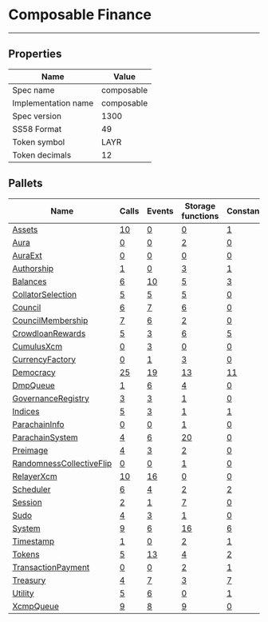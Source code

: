 # Composable Finance

---------

## Properties
| Name | Value |
| -------- | -------- |
| Spec name     | composable     |
| Implementation name     | composable     |
| Spec version     | 1300     |
| SS58 Format     | 49     |
| Token symbol      | LAYR     |
| Token decimals      | 12     |

## Pallets
| Name | Calls | Events | Storage functions | Constants | Errors |
| -------- | -------- | -------- | -------- | -------- | -------- |
| [Assets](assets.md) | [10](assets.md#calls) | [0](assets.md#events) | [0](assets.md#storage-functions) | [1](assets.md#constants) | [2](assets.md#errors) |
| [Aura](aura.md) | [0](aura.md#calls) | [0](aura.md#events) | [2](aura.md#storage-functions) | [0](aura.md#constants) | [0](aura.md#errors) |
| [AuraExt](auraext.md) | [0](auraext.md#calls) | [0](auraext.md#events) | [0](auraext.md#storage-functions) | [0](auraext.md#constants) | [0](auraext.md#errors) |
| [Authorship](authorship.md) | [1](authorship.md#calls) | [0](authorship.md#events) | [3](authorship.md#storage-functions) | [1](authorship.md#constants) | [7](authorship.md#errors) |
| [Balances](balances.md) | [6](balances.md#calls) | [10](balances.md#events) | [5](balances.md#storage-functions) | [3](balances.md#constants) | [8](balances.md#errors) |
| [CollatorSelection](collatorselection.md) | [5](collatorselection.md#calls) | [5](collatorselection.md#events) | [5](collatorselection.md#storage-functions) | [0](collatorselection.md#constants) | [9](collatorselection.md#errors) |
| [Council](council.md) | [6](council.md#calls) | [7](council.md#events) | [6](council.md#storage-functions) | [0](council.md#constants) | [10](council.md#errors) |
| [CouncilMembership](councilmembership.md) | [7](councilmembership.md#calls) | [6](councilmembership.md#events) | [2](councilmembership.md#storage-functions) | [0](councilmembership.md#constants) | [2](councilmembership.md#errors) |
| [CrowdloanRewards](crowdloanrewards.md) | [5](crowdloanrewards.md#calls) | [3](crowdloanrewards.md#events) | [6](crowdloanrewards.md#storage-functions) | [5](crowdloanrewards.md#constants) | [10](crowdloanrewards.md#errors) |
| [CumulusXcm](cumulusxcm.md) | [0](cumulusxcm.md#calls) | [3](cumulusxcm.md#events) | [0](cumulusxcm.md#storage-functions) | [0](cumulusxcm.md#constants) | [0](cumulusxcm.md#errors) |
| [CurrencyFactory](currencyfactory.md) | [0](currencyfactory.md#calls) | [1](currencyfactory.md#events) | [3](currencyfactory.md#storage-functions) | [0](currencyfactory.md#constants) | [1](currencyfactory.md#errors) |
| [Democracy](democracy.md) | [25](democracy.md#calls) | [19](democracy.md#events) | [13](democracy.md#storage-functions) | [11](democracy.md#constants) | [28](democracy.md#errors) |
| [DmpQueue](dmpqueue.md) | [1](dmpqueue.md#calls) | [6](dmpqueue.md#events) | [4](dmpqueue.md#storage-functions) | [0](dmpqueue.md#constants) | [2](dmpqueue.md#errors) |
| [GovernanceRegistry](governanceregistry.md) | [3](governanceregistry.md#calls) | [3](governanceregistry.md#events) | [1](governanceregistry.md#storage-functions) | [0](governanceregistry.md#constants) | [1](governanceregistry.md#errors) |
| [Indices](indices.md) | [5](indices.md#calls) | [3](indices.md#events) | [1](indices.md#storage-functions) | [1](indices.md#constants) | [5](indices.md#errors) |
| [ParachainInfo](parachaininfo.md) | [0](parachaininfo.md#calls) | [0](parachaininfo.md#events) | [1](parachaininfo.md#storage-functions) | [0](parachaininfo.md#constants) | [0](parachaininfo.md#errors) |
| [ParachainSystem](parachainsystem.md) | [4](parachainsystem.md#calls) | [6](parachainsystem.md#events) | [20](parachainsystem.md#storage-functions) | [0](parachainsystem.md#constants) | [8](parachainsystem.md#errors) |
| [Preimage](preimage.md) | [4](preimage.md#calls) | [3](preimage.md#events) | [2](preimage.md#storage-functions) | [0](preimage.md#constants) | [6](preimage.md#errors) |
| [RandomnessCollectiveFlip](randomnesscollectiveflip.md) | [0](randomnesscollectiveflip.md#calls) | [0](randomnesscollectiveflip.md#events) | [1](randomnesscollectiveflip.md#storage-functions) | [0](randomnesscollectiveflip.md#constants) | [0](randomnesscollectiveflip.md#errors) |
| [RelayerXcm](relayerxcm.md) | [10](relayerxcm.md#calls) | [16](relayerxcm.md#events) | [0](relayerxcm.md#storage-functions) | [0](relayerxcm.md#constants) | [13](relayerxcm.md#errors) |
| [Scheduler](scheduler.md) | [6](scheduler.md#calls) | [4](scheduler.md#events) | [2](scheduler.md#storage-functions) | [2](scheduler.md#constants) | [4](scheduler.md#errors) |
| [Session](session.md) | [2](session.md#calls) | [1](session.md#events) | [7](session.md#storage-functions) | [0](session.md#constants) | [5](session.md#errors) |
| [Sudo](sudo.md) | [4](sudo.md#calls) | [3](sudo.md#events) | [1](sudo.md#storage-functions) | [0](sudo.md#constants) | [1](sudo.md#errors) |
| [System](system.md) | [9](system.md#calls) | [6](system.md#events) | [16](system.md#storage-functions) | [6](system.md#constants) | [6](system.md#errors) |
| [Timestamp](timestamp.md) | [1](timestamp.md#calls) | [0](timestamp.md#events) | [2](timestamp.md#storage-functions) | [1](timestamp.md#constants) | [0](timestamp.md#errors) |
| [Tokens](tokens.md) | [5](tokens.md#calls) | [13](tokens.md#events) | [4](tokens.md#storage-functions) | [2](tokens.md#constants) | [8](tokens.md#errors) |
| [TransactionPayment](transactionpayment.md) | [0](transactionpayment.md#calls) | [0](transactionpayment.md#events) | [2](transactionpayment.md#storage-functions) | [1](transactionpayment.md#constants) | [0](transactionpayment.md#errors) |
| [Treasury](treasury.md) | [4](treasury.md#calls) | [7](treasury.md#events) | [3](treasury.md#storage-functions) | [7](treasury.md#constants) | [4](treasury.md#errors) |
| [Utility](utility.md) | [5](utility.md#calls) | [6](utility.md#events) | [0](utility.md#storage-functions) | [1](utility.md#constants) | [1](utility.md#errors) |
| [XcmpQueue](xcmpqueue.md) | [9](xcmpqueue.md#calls) | [8](xcmpqueue.md#events) | [9](xcmpqueue.md#storage-functions) | [0](xcmpqueue.md#constants) | [5](xcmpqueue.md#errors) |